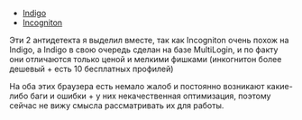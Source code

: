 - [Indigo](https://indigobrowser.com/)
- [Incogniton](https://incogniton.com/)

Эти 2 антидетекта я выделил вместе, так как Incogniton очень похож на Indigo, а Indigo в свою очередь сделан на базе MultiLogin, и по факту они отличаются только ценой и мелкими фишками (инкогнитон более дешевый + есть 10 бесплатных профилей)

На оба этих браузера есть немало жалоб и постоянно возникают какие-либо баги и ошибки + у них некачественная оптимизация, поэтому сейчас не вижу смысла рассматривать их для работы.
